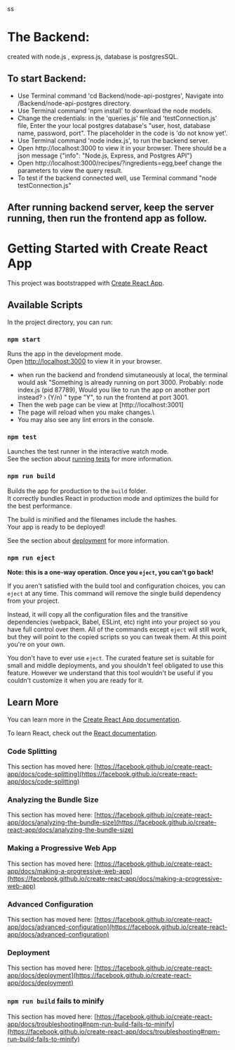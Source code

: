ss
# The Backend:
created with node.js , express.js, database is postgresSQL.
## To start Backend:

- Use Terminal  command 'cd Backend/node-api-postgres', Navigate into /Backend/node-api-postgres directory.
- Use Terminal command 'npm install' to download the node models.
- Change the credentials: in the 'queries.js' file and 'testConnection.js' file, Enter the your local postgres database's "user, host, database name, password, port". The placeholder in the code is 'do not know yet'.
- Use Terminal command 'node index.js', to run the backend server.
- Open http://localhost:3000 to view it in your browser. There should be a json message {"info": "Node.js, Express, and Postgres API"}
- Open http://localhost:3000/recipes/?ingredients=egg,beef change the parameters to view the query result.
- To test if the backend connected well, use Terminal command "node testConnection.js"

## After running backend server, keep the server running, then run the frontend app as follow.


# Getting Started with Create React App

This project was bootstrapped with [Create React App](https://github.com/facebook/create-react-app).

## Available Scripts

In the project directory, you can run:

### `npm start`

Runs the app in the development mode.\
Open [http://localhost:3000](http://localhost:3000) to view it in your browser.
- when run the backend and frondend simutaneously at local, the terminal would ask "Something is already running on port 3000. Probably:
  node index.js (pid 87789), Would you like to run the app on another port instead? › (Y/n)
  " type "Y", to run the frontend at port 3001.
- Then the web page can be view at [http://localhost:3001]
- The page will reload when you make changes.\
- You may also see any lint errors in the console.
  


### `npm test`

Launches the test runner in the interactive watch mode.\
See the section about [running tests](https://facebook.github.io/create-react-app/docs/running-tests) for more information.

### `npm run build`

Builds the app for production to the `build` folder.\
It correctly bundles React in production mode and optimizes the build for the best performance.

The build is minified and the filenames include the hashes.\
Your app is ready to be deployed!

See the section about [deployment](https://facebook.github.io/create-react-app/docs/deployment) for more information.

### `npm run eject`

**Note: this is a one-way operation. Once you `eject`, you can't go back!**

If you aren't satisfied with the build tool and configuration choices, you can `eject` at any time. This command will remove the single build dependency from your project.

Instead, it will copy all the configuration files and the transitive dependencies (webpack, Babel, ESLint, etc) right into your project so you have full control over them. All of the commands except `eject` will still work, but they will point to the copied scripts so you can tweak them. At this point you're on your own.

You don't have to ever use `eject`. The curated feature set is suitable for small and middle deployments, and you shouldn't feel obligated to use this feature. However we understand that this tool wouldn't be useful if you couldn't customize it when you are ready for it.

## Learn More

You can learn more in the [Create React App documentation](https://facebook.github.io/create-react-app/docs/getting-started).

To learn React, check out the [React documentation](https://reactjs.org/).

### Code Splitting

This section has moved here: [https://facebook.github.io/create-react-app/docs/code-splitting](https://facebook.github.io/create-react-app/docs/code-splitting)

### Analyzing the Bundle Size

This section has moved here: [https://facebook.github.io/create-react-app/docs/analyzing-the-bundle-size](https://facebook.github.io/create-react-app/docs/analyzing-the-bundle-size)

### Making a Progressive Web App

This section has moved here: [https://facebook.github.io/create-react-app/docs/making-a-progressive-web-app](https://facebook.github.io/create-react-app/docs/making-a-progressive-web-app)

### Advanced Configuration

This section has moved here: [https://facebook.github.io/create-react-app/docs/advanced-configuration](https://facebook.github.io/create-react-app/docs/advanced-configuration)

### Deployment

This section has moved here: [https://facebook.github.io/create-react-app/docs/deployment](https://facebook.github.io/create-react-app/docs/deployment)

### `npm run build` fails to minify

This section has moved here: [https://facebook.github.io/create-react-app/docs/troubleshooting#npm-run-build-fails-to-minify](https://facebook.github.io/create-react-app/docs/troubleshooting#npm-run-build-fails-to-minify)
